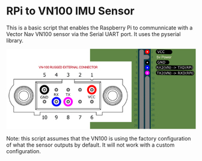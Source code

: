 # RPi to VN100 IMU Sensor
This is a basic script that enables the Raspberry Pi to communnicate with a Vector Nav VN100 sensor via the Serial UART port. It uses the pyserial library.

![On VN100: GND to 5,VCC to 1, RX to 9, TX to 8. On RPI: VCC to 1, GND to 6, RX(Pi) to 8, TX(Pi) to 10](/img/RPi_VN100_diagram.jpg "Raspberry Pi to VN100 UART Wiring Diagram.")

Note: this script assumes that the VN100 is using the factory configuration of what the sensor outputs by default. It will not work with a custom configuration.
